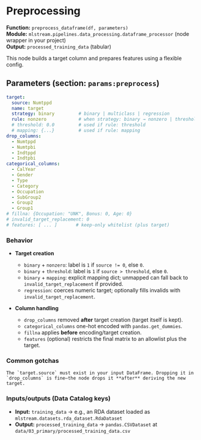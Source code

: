 # Preprocessing

**Function:** `preprocess_dataframe(df, parameters)`  
**Module:** `mlstream.pipelines.data_processing.dataframe_processor` (node wrapper in your project)  
**Output:** `processed_training_data` (tabular)

This node builds a target column and prepares features using a flexible config.

## Parameters (section: `params:preprocess`)

```yaml
target:
  source: Numtppd
  name: target
  strategy: binary         # binary | multiclass | regression
  rule: nonzero            # when strategy: binary → nonzero | threshold | mapping
  # threshold: 0.0         # used if rule: threshold
  # mapping: {...}         # used if rule: mapping
drop_columns:
  - Numtppd
  - Numtpbi
  - Indtppd
  - Indtpbi
categorical_columns:
  - CalYear
  - Gender
  - Type
  - Category
  - Occupation
  - SubGroup2
  - Group2
  - Group1
# fillna: {Occupation: "UNK", Bonus: 0, Age: 0}
# invalid_target_replacement: 0
# features: [ ... ]       # keep-only whitelist (plus target)
```

### Behavior

- **Target creation**
  - `binary` + `nonzero`: label is `1` if `source != 0`, else `0`.
  - `binary` + `threshold`: label is `1` if `source > threshold`, else `0`.
  - `binary` + `mapping`: explicit mapping dict; unmapped can fall back to `invalid_target_replacement` if provided.
  - `regression`: coerces numeric target; optionally fills invalids with `invalid_target_replacement`.

- **Column handling**
  - `drop_columns` removed **after** target creation (target itself is kept).
  - `categorical_columns` one-hot encoded with `pandas.get_dummies`.
  - `fillna` applies **before** encoding/target creation.
  - `features` (optional) restricts the final matrix to an allowlist plus the target.

### Common gotchas

```{admonition} Ensure target exists early
The `target.source` must exist in your input DataFrame. Dropping it in `drop_columns` is fine—the node drops it **after** deriving the new target.
```

### Inputs/outputs (Data Catalog keys)

- **Input:** `training_data` → e.g., an RDA dataset loaded as `mlstream.datasets.rda_dataset.RdaDataset`
- **Output:** `processed_training_data` → `pandas.CSVDataset` at `data/03_primary/processed_training_data.csv`